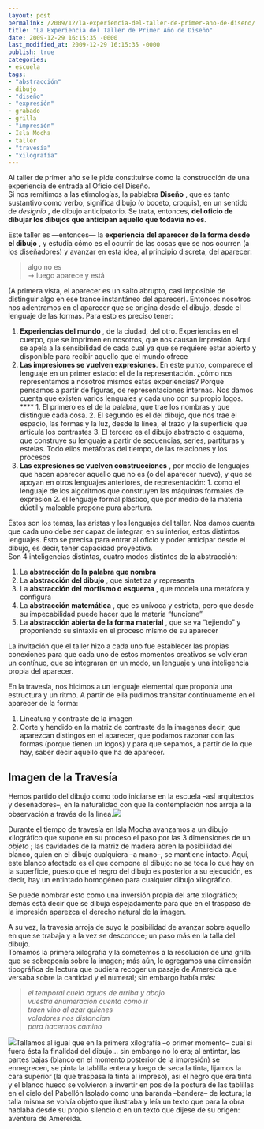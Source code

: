 ```yaml
---
layout: post
permalink: /2009/12/la-experiencia-del-taller-de-primer-ano-de-diseno/
title: "La Experiencia del Taller de Primer Año de Diseño"
date: 2009-12-29 16:15:35 -0000
last_modified_at: 2009-12-29 16:15:35 -0000
publish: true
categories:
- escuela
tags:
- "abstracción"
- dibujo
- "diseño"
- "expresión"
- grabado
- grilla
- "impresión"
- Isla Mocha
- taller
- "travesía"
- "xilografía"
---
```

Al taller de primer año se le pide constituirse como la construcción de una experiencia de entrada al Oficio del Diseño.  
Si nos remitimos a las etimologías, la pablabra **Diseño** , que es tanto sustantivo como verbo, significa dibujo (o boceto, croquis), en un sentido de _designio_ , de dibujo anticipatorio. Se trata, entonces, **del oficio de dibujar los dibujos que anticipan aquello que todavía no es**.

Este taller es —entonces— la **experiencia del aparecer de la forma desde el dibujo** , y estudia cómo es el ocurrir de las cosas que se nos ocurren (a los diseñadores) y avanzar en esta idea, al principio discreta, del aparecer:

> algo no es  
> → luego aparece y está

(A primera vista, el aparecer es un salto abrupto, casi imposible de distinguir algo en ese trance instantáneo del aparecer). Entonces nosotros nos adentramos en el aparecer que se origina desde el dibujo, desde el lenguaje de las formas. Para esto es preciso tener:

  1. **Experiencias del mundo** , de la ciudad, del otro. Experiencias en el cuerpo, que se imprimen en nosotros, que nos causan impresión. Aquí se apela a la sensibilidad de cada cual ya que se requiere estar abierto y disponible para recibir aquello que el mundo ofrece
  2. **Las impresiones se vuelven expresiones**. En este punto, comparece el lenguaje en un primer estado: el de la representación. ¿cómo nos representamos a nosotros mismos estas experiencias? Porque pensamos a partir de figuras, de representaciones internas. Nos damos cuenta que existen varios lenguajes y cada uno con su propio logos. ****
    1. El primero es el de la palabra, que trae los nombras y que distingue cada cosa.
    2. El segundo es el del dibujo, que nos trae el espacio, las formas y la luz, desde la línea, el trazo y la superficie que articula los contrastes
    3. El tercero es el dibujo abstracto o esquema, que construye su lenguaje a partir de secuencias, series, partituras y estelas. Todo ellos metáforas del tiempo, de las relaciones y los procesos
  3. **Las expresiones se vuelven construcciones** , por medio de lenguajes que hacen aparecer aquello que no es (o del aparecer nuevo), y que se apoyan en otros lenguajes anteriores, de representación: [](http://www.ead.pucv.cl/wp-content/archivos/2009/12/Taller-Dise%C3%B1o-1-2009.009.png)
    1. como el lenguaje de los algoritmos que construyen las máquinas formales de expresión
    2. el lenguaje formal plástico, que por medio de la materia dúctil y maleable propone pura abertura.

Éstos son los temas, las aristas y los lenguajes del taller. Nos damos cuenta que cada uno debe ser capaz de integrar, en su interior, estos distintos lenguajes. Ésto se precisa para entrar al oficio y poder anticipar desde el dibujo, es decir, tener capacidad proyectiva.  
Son 4 inteligencias distintas, cuatro modos distintos de la abstracción:

  1. La **abstracción de la palabra que nombra**
  2. La **abstracción del dibujo** , que sintetiza y representa
  3. La **abstracción del morfismo o esquema** , que modela una metáfora y configura
  4. La **abstracción matemática** , que es unívoca y estricta, pero que desde su impecabilidad puede hacer que la materia “funcione”
  5. La **abstracción abierta de la forma material** , que se va “tejiendo” y proponiendo su sintaxis en el proceso mismo de su aparecer

La invitación que el taller hizo a cada uno fue establecer las propias conexiones para que cada uno de estos momentos creativos se volvieran un contínuo, que se integraran en un modo, un lenguaje y una inteligencia propia del aparecer.

En la travesía, nos hicimos a un lenguaje elemental que proponía una estructura y un ritmo. A partir de ella pudimos transitar contínuamente en el aparecer de la forma:

  1. Lineatura y contraste de la imagen
  2. Corte y hendido en la matriz de contraste de la imagenes decir, que aparezcan distingos en el aparecer, que podamos razonar con las formas (porque tienen un logos) y para que sepamos, a partir de lo que hay, saber decir aquello que ha de aparecer.

## Imagen de la Travesía

Hemos partido del dibujo como todo iniciarse en la escuela –así arquitectos y deseñadores–, en la naturalidad con que la contemplación nos arroja a la observación a través de la línea.[![](http://www.ead.pucv.cl/wp-content/archivos/2009/12/Xilo_Fattori_web-260x136.jpg)](http://www.ead.pucv.cl/wp-content/archivos/2009/12/Xilo_Fattori_web.jpg "Xilografía 1")

Durante el tiempo de travesía en Isla Mocha avanzamos a un dibujo xilográfico que supone en su proceso el paso por las 3 dimensiones de un _objeto_ ; las cavidades de la matriz de madera abren la posibilidad del blanco, quien en el dibujo cualquiera –a mano–, se mantiene intacto. Aquí, este blanco afectado es el que compone el dibujo: no se toca lo que hay en la superficie, puesto que el negro del dibujo es posterior a su ejecución, es decir, hay un entintado homogéneo para cualquier dibujo xilográfico.

Se puede nombrar esto como una inversión propia del arte xilográfico; demás está decir que se dibuja espejadamente para que en el traspaso de la impresión aparezca el derecho natural de la imagen.

A su vez, la travesía arroja de suyo la posibilidad de avanzar sobre aquello en que se trabaja y a la vez se desconoce; un paso más en la talla del dibujo.  
Tomamos la primera xilografía y la sometemos a la resolución de una grilla que se sobreponía sobre la imagen; más aún, le agregamos una dimensión tipográfica de lectura que pudiera recoger un pasaje de Amereida que versaba sobre la cantidad y el numeral; sin embargo había más:

> _el temporal cuela aguas de arriba y abajo  
> vuestra enumeración cuenta como ir  
> traen vino al azar quienes  
> voladores nos distancian  
> para hacernos camino_

[![](http://www.ead.pucv.cl/wp-content/archivos/2009/12/xilo_camino_web-260x131.jpg)](http://www.ead.pucv.cl/wp-content/archivos/2009/12/xilo_camino_web.jpg "Xilografía 2")Tallamos al igual que en la primera xilografía –o primer momento– cual si fuera ésta la finalidad del dibujo… sin embargo no lo era; al entintar, las partes bajas (blanco en el momento posterior de la impresión) se ennegrecen, se pinta la tablilla entera y luego de seca la tinta, lijamos la cara superior (la que traspasa la tinta al impreso), así el negro que era tinta y el blanco hueco se volvieron a invertir en pos de la postura de las tablillas en el cielo del Pabellón Isolado como una baranda –bandera– de lectura; la talla misma se volvía objeto que ilustraba y leía un texto que para la obra hablaba desde su propio silencio o en un texto que dijese de su origen: aventura de Amereida.
